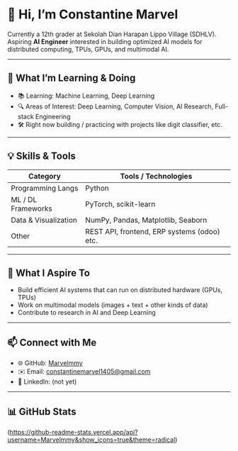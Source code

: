 # 👋 Hi, I’m Constantine Marvel

Currently a 12th grader at Sekolah Dian Harapan Lippo Village (SDHLV).  
Aspiring **AI Engineer** interested in building optimized AI models for distributed computing, TPUs, GPUs, and multimodal AI.

---

## 🚀 What I’m Learning & Doing

- 📚 Learning: Machine Learning, Deep Learning  
- 🔍 Areas of Interest: Deep Learning, Computer Vision, AI Research, Full-stack Engineering  
- 🛠 Right now building / practicing with projects like digit classifier, etc.

---

## 💡 Skills & Tools

| Category | Tools / Technologies |
|----------|------------------------|
| Programming Langs | Python |
| ML / DL Frameworks | PyTorch, scikit-learn |
| Data & Visualization | NumPy, Pandas, Matplotlib, Seaborn |
| Other | REST API, frontend, ERP systems (odoo) etc. |

---

## 🔭 What I Aspire To

- Build efficient AI systems that can run on distributed hardware (GPUs, TPUs)  
- Work on multimodal models (images + text + other kinds of data)  
- Contribute to research in AI and Deep Learning  

---

## 📫 Connect with Me

- 🌐 GitHub: [Marvelmmy](https://github.com/Marvelmmy)  
- ✉️ Email: constantinemarvel1405@gmail.com  
- 🔗 LinkedIn: (not yet)

---

## 📊 GitHub Stats

(https://github-readme-stats.vercel.app/api?username=Marvelmmy&show_icons=true&theme=radical)
